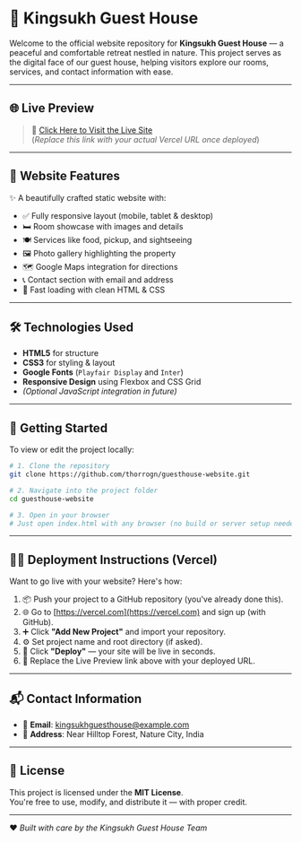 # 🏡 Kingsukh Guest House

Welcome to the official website repository for **Kingsukh Guest House** — a peaceful and comfortable retreat nestled in nature. This project serves as the digital face of our guest house, helping visitors explore our rooms, services, and contact information with ease.

---

## 🌐 Live Preview

> 🔗 [Click Here to Visit the Live Site](https://your-vercel-project-name.vercel.app)  
(*Replace this link with your actual Vercel URL once deployed*)

---

## 📸 Website Features

✨ A beautifully crafted static website with:

- ✅ Fully responsive layout (mobile, tablet & desktop)
- 🛏️ Room showcase with images and details
- 🍽️ Services like food, pickup, and sightseeing
- 🖼️ Photo gallery highlighting the property
- 🗺️ Google Maps integration for directions
- 📞 Contact section with email and address
- 💨 Fast loading with clean HTML & CSS

---

## 🛠️ Technologies Used

- **HTML5** for structure
- **CSS3** for styling & layout
- **Google Fonts** (`Playfair Display` and `Inter`)
- **Responsive Design** using Flexbox and CSS Grid
- *(Optional JavaScript integration in future)*

---

## 🚀 Getting Started

To view or edit the project locally:

```bash
# 1. Clone the repository
git clone https://github.com/thorrogn/guesthouse-website.git

# 2. Navigate into the project folder
cd guesthouse-website

# 3. Open in your browser
# Just open index.html with any browser (no build or server setup needed)
```

---

## 🧑‍💻 Deployment Instructions (Vercel)

Want to go live with your website? Here's how:

1. 📦 Push your project to a GitHub repository (you've already done this).
2. 🌐 Go to [https://vercel.com](https://vercel.com) and sign up (with GitHub).
3. ➕ Click **"Add New Project"** and import your repository.
4. ⚙️ Set project name and root directory (if asked).
5. 🚀 Click **"Deploy"** — your site will be live in seconds.
6. 📍 Replace the Live Preview link above with your deployed URL.

---

## 📬 Contact Information

- 📧 **Email**: kingsukhguesthouse@example.com  
- 📍 **Address**: Near Hilltop Forest, Nature City, India

---

## 📜 License

This project is licensed under the **MIT License**.  
You're free to use, modify, and distribute it — with proper credit.

---

❤️ *Built with care by the Kingsukh Guest House Team*

